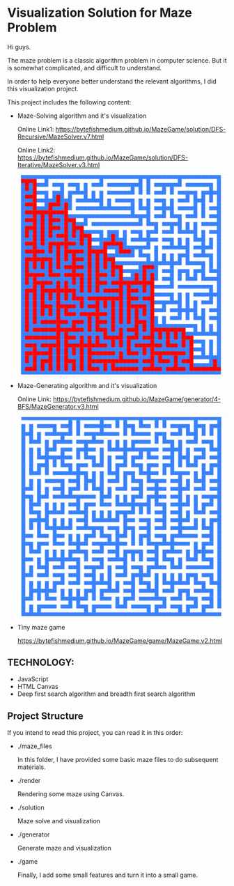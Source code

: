 # Visualization Solution for Maze Problem

Hi guys.

The maze problem is a classic algorithm problem in computer science. But it is somewhat complicated, and difficult to understand.

In order to help everyone better understand the relevant algorithms, I did this visualization project.

This project includes the following content:

- Maze-Solving algorithm and it's visualization
  
  Online Link1: https://bytefishmedium.github.io/MazeGame/solution/DFS-Recursive/MazeSolver.v7.html
  
  Online Link2: https://bytefishmedium.github.io/MazeGame/solution/DFS-Iterative/MazeSolver.v3.html

  ![](./img/Iterative.gif)

- Maze-Generating algorithm and it's visualization 
  
  Online Link: https://bytefishmedium.github.io/MazeGame/generator/4-BFS/MazeGenerator.v3.html
  
   ![](./img/generator.gif)
  
- Tiny maze game

   https://bytefishmedium.github.io/MazeGame/game/MazeGame.v2.html


## TECHNOLOGY:
- JavaScript
- HTML Canvas
- Deep first search algorithm and breadth first search algorithm

## Project Structure
If you intend to read this project, you can read it in this order:

- ./maze_files
  
  In this folder, I have provided some basic maze files to do subsequent materials.

- ./render
  
  Rendering some maze using Canvas.

- ./solution
  
  Maze solve and visualization

- ./generator
  
  Generate maze and visualization

- ./game
  
  Finally, I add some small features and turn it into a small game.
